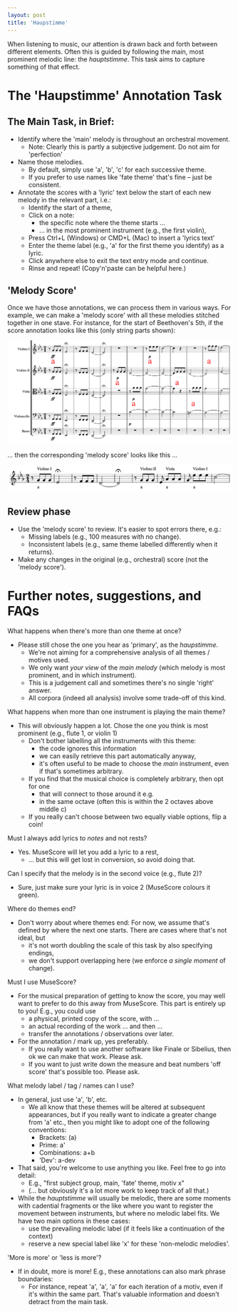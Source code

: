 ```yaml
---
layout: post
title: 'Haupstimme'
---
```


When listening to music, our attention is drawn back and forth between different elements.
Often this is guided by following the main, most prominent melodic line: the _hauptstimme_.
This task aims to capture something of that effect.

# The 'Haupstimme' Annotation Task

## The Main Task, in Brief:

- Identify where the 'main' melody is throughout an orchestral movement.
  - Note: Clearly this is partly a subjective judgement. Do not aim for 'perfection'
- Name those melodies.
  - By default, simply use 'a', 'b', 'c' for each successive theme.
  - If you prefer to use names like 'fate theme' that's fine – just be consistent.
- Annotate the scores with a 'lyric' text below the start of each new melody in the relevant part, i.e.:
  - Identify the start of a theme,
  - Click on a note:
    - the specific note where the theme starts …
    - … in the most prominent instrument (e.g., the first violin),
  - Press Ctrl+L (Windows) or CMD+L (Mac) to insert a 'lyrics text'
  - Enter the theme label (e.g., 'a' for the first theme you identify) as a lyric.
  - Click anywhere else to exit the text entry mode and continue.
  - Rinse and repeat! (Copy'n'paste can be helpful here.)

## 'Melody Score'

Once we have those annotations, we can process them in various ways.
For example, we can make a 'melody score' with all these melodies stitched together in one stave.
For instance, for the start of Beethoven's 5th, 
if the score annotation looks like this (only string parts shown):

<div class="image-collection">
  <a href="https://imslp.org/wiki/Symphony_No.5,_Op.67_(Beethoven,_Ludwig_van)">
    <img src="/images/5-i.png" alt="5-i">
  </a>
</div>

... then the corresponding 'melody score' looks like this ...

<div class="image-collection">
  <a href="https://imslp.org/wiki/Symphony_No.5,_Op.67_(Beethoven,_Ludwig_van)">
    <img src="/images/5-i_Melody_Score.png" alt="5-i_Melody_Score">
  </a>
</div>

## Review phase

- Use the 'melody score' to review. It's easier to spot errors there, e.g.:
  - Missing labels (e.g., 100 measures with no change).
  - Inconsistent labels (e.g., same theme labelled differently when it returns).
- Make any changes in the original (e.g., orchestral) score (not the 'melody score').

# Further notes, suggestions, and FAQs

What happens when there's more than one theme at once?

- Please still chose the one you hear as 'primary', as the _haupstimme_.
  - We're not aiming for a comprehensive analysis of all themes / motives used.
  - We only want _your view_ of the _main melody_ (which melody is most prominent, and in which instrument).
  - This is a judgement call and sometimes there's no single 'right' answer.
  - All corpora (indeed all analysis) involve some trade-off of this kind.

What happens when more than one instrument is playing the main theme?

- This will obviously happen a lot. Chose the one you think is most prominent (e.g., flute 1, or violin 1)
  - Don't bother labelling all the instruments with this theme:
    - the code ignores this information
    - we can easily retrieve this part automatically anyway,
    - it's often useful to be made to choose the _main_ instrument, even if that's sometimes arbitrary.
  - If you find that the musical choice is completely arbitrary, then opt for one
    - that will connect to those around it e.g.
    - in the same octave (often this is within the 2 octaves above middle c)
  - If you really can't choose between two equally viable options, flip a coin!

Must I always add lyrics to _notes_ and not rests?

- Yes. MuseScore will let you add a lyric to a rest,
  - … but this will get lost in conversion, so avoid doing that.

Can I specify that the melody is in the second voice (e.g., flute 2)?

- Sure, just make sure your lyric is in voice 2 (MuseScore colours it green).

Where do themes end?

- Don't worry about where themes end: For now, we assume that's defined by where the next one starts. There are cases where that's not ideal, but
  - it's not worth doubling the scale of this task by also specifying endings,
  - we don't support overlapping here (we enforce _a single moment_ of change).

Must I use MuseScore?

- For the musical preparation of getting to know the score, you may well want to prefer to do this away from MuseScore. This part is entirely up to you! E.g., you could use
  - a physical, printed copy of the score, with …
  - an actual recording of the work … and then …
  - transfer the annotations / observations over later.
- For the annotation / mark up, yes preferably.
  - If you really want to use another software like Finale or Sibelius, then ok we can make that work. Please ask.
  - If you want to just write down the measure and beat numbers 'off score' that's possible too. Please ask.

What melody label / tag / names can I use?

- In general, just use 'a', 'b', etc.
  - We all know that these themes will be altered at subsequent appearances, but if you really want to indicate a greater change from 'a' etc., then you might like to adopt one of the following conventions:
    - Brackets: (a)
    - Prime: a'
    - Combinations: a+b
    - 'Dev': a-dev
- That said, you're welcome to use anything you like. Feel free to go into detail:
  - E.g., "first subject group, main, 'fate' theme, motiv x"
  - (… but obviously it's a lot more work to keep track of all that.)
- While the _hauptstimme_ will usually be melodic, there are some moments with cadential fragments or the like where you want to register the movement between instruments, but where no melodic label fits. We have two main options in these cases:
  - use the prevailing melodic label (if it feels like a continuation of the context)
  - reserve a new special label like 'x' for these 'non-melodic melodies'.

'More is more' or 'less is more'?

- If in doubt, more is more! E.g., these annotations can also mark phrase boundaries:
  - For instance, repeat 'a', 'a', 'a' for each iteration of a motiv, even if it's within the same part. That's valuable information and doesn't detract from the main task.


